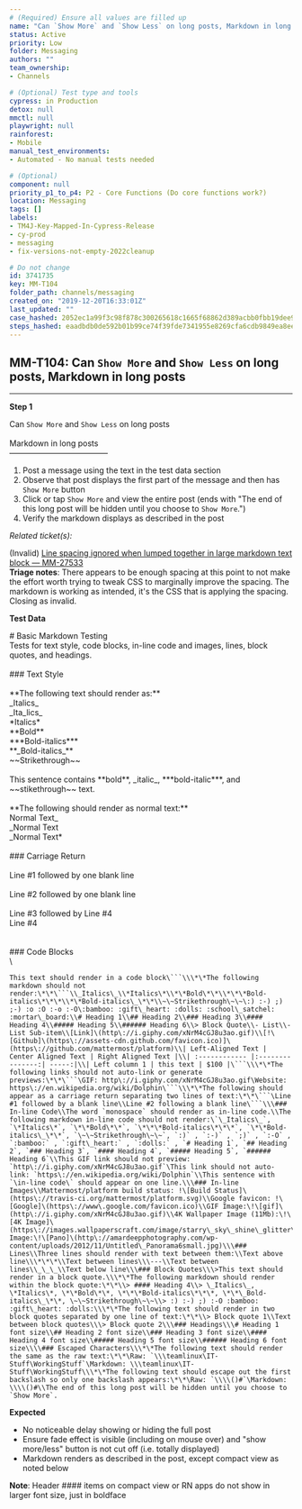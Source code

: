 ```yaml
---
# (Required) Ensure all values are filled up
name: "Can `Show More` and `Show Less` on long posts, Markdown in long posts"
status: Active
priority: Low
folder: Messaging
authors: ""
team_ownership: 
- Channels

# (Optional) Test type and tools
cypress: in Production
detox: null
mmctl: null
playwright: null
rainforest: 
- Mobile
manual_test_environments: 
- Automated - No manual tests needed

# (Optional)
component: null
priority_p1_to_p4: P2 - Core Functions (Do core functions work?)
location: Messaging
tags: []
labels: 
- TM4J-Key-Mapped-In-Cypress-Release
- cy-prod
- messaging
- fix-versions-not-empty-2022cleanup

# Do not change
id: 3741735
key: MM-T104
folder_path: channels/messaging
created_on: "2019-12-20T16:33:01Z"
last_updated: ""
case_hashed: 2052ec1a99f3c98f878c300265618c1665f68862d389acbb0fbb19dee98a014f9304bdbca444b3ed31befe49ad75f326
steps_hashed: eaadbdb0de592b01b99ce74f39fde7341955e8269cfa6cdb9849ea8ee67b53f740831fecb1badf99a31c059ae9e912db
---
```


## MM-T104: Can `Show More` and `Show Less` on long posts, Markdown in long posts

---

**Step 1**

Can `Show More` and `Show Less` on long posts\
\
Markdown in long posts\
–––––––––––––––––––––––––

1. Post a message using the text in the test data section
2. Observe that post displays the first part of the message and then has `Show More` button
3. Click or tap `Show More` and view the entire post (ends with "The end of this long post will be hidden until you choose to `Show More`.")
4. Verify the markdown displays as described in the post

_Related ticket(s):_

(Invalid) [Line spacing ignored when lumped together in large markdown text block — MM-27533](https://mattermost.atlassian.net/browse/MM-27533)\
**Triage notes**: There appears to be enough spacing at this point to not make the effort worth trying to tweak CSS to marginally improve the spacing. The markdown is working as intended, it's the CSS that is applying the spacing. Closing as invalid.

**Test Data**

\# Basic Markdown Testing\
Tests for text style, code blocks, in-line code and images, lines, block quotes, and headings.\
\
\### Text Style\
\
\*\*The following text should render as:\*\*\
\_Italics\_\
\_Ita\_lics\_\
\*Italics\*\
\*\*Bold\*\*\
\*\*\*Bold-italics\*\*\*\
\*\*\_Bold-italics\_\*\*\
\~\~Strikethrough\~\~\
\
This sentence contains \*\*bold\*\*, \_italic\_, \*\*\*bold-italic\*\*\*, and \~\~stikethrough\~\~ text.\
\
\*\*The following should render as normal text:\*\*\
Normal Text\_\
\_Normal Text\
\_Normal Text\*\
\
\### Carriage Return\
\
Line #1 followed by one blank line\
\
Line #2 followed by one blank line\
\
Line #3 followed by Line #4\
Line #4\
\
\
\### Code Blocks\
\\

````
This text should render in a code block\```\\\*\*The following markdown should not render:\*\*\```\\_Italics\_\\*Italics\*\\*\*Bold\*\*\\*\*\*Bold-italics\*\*\*\\*\*Bold-italics\_\*\*\\~\~Strikethrough\~\~\:) :-) ;) ;-) :o :O :-o :-O\:bamboo: :gift\_heart: :dolls: :school\_satchel: :mortar\_board:\\# Heading 1\\## Heading 2\\### Heading 3\\#### Heading 4\\##### Heading 5\\###### Heading 6\\> Block Quote\\- List\\- List Sub-item\\[Link]\(http\://i.giphy.com/xNrM4cGJ8u3ao.gif)\\[!\[Github]\(https\://assets-cdn.github.com/favicon.ico)]\(https\://github.com/mattermost/platform)\\| Left-Aligned Text | Center Aligned Text | Right Aligned Text |\\| :------------ |:---------------:| -----:|\\| Left column 1 | this text | $100 |\```\\\*\*The following links should not auto-link or generate previews:\*\*\```\GIF: http\://i.giphy.com/xNrM4cGJ8u3ao.gif\Website: https\://en.wikipedia.org/wiki/Dolphin\```\\\*\*The following should appear as a carriage return separating two lines of text:\*\*\```\Line #1 followed by a blank line\\Line #2 following a blank line\```\\\### In-line Code\\The word `monospace` should render as in-line code.\\The following markdown in-line code should not render:\`\_Italics\_`, `\*Italics\*`, `\*\*Bold\*\*`, `\*\*\*Bold-italics\*\*\*`, `\*\*Bold-italics\_\*\*`, `\~\~Strikethrough\~\~`, `:)` , `:-)` , `;)` , `:-O` , `:bamboo:` , `:gift\_heart:` , `:dolls:` , `# Heading 1`, `## Heading 2`, `### Heading 3`, `#### Heading 4`, `##### Heading 5`, `###### Heading 6`\\This GIF link should not preview: `http\://i.giphy.com/xNrM4cGJ8u3ao.gif`\This link should not auto-link: `https\://en.wikipedia.org/wiki/Dolphin`\\This sentence with `\in-line code\` should appear on one line.\\\### In-line Images\\Mattermost/platform build status: !\[Build Status]\(https\://travis-ci.org/mattermost/platform.svg)\\Google favicon: !\[Google]\(https\://www\.google.com/favicon.ico)\\GIF Image:\!\[gif]\(http\://i.giphy.com/xNrM4cGJ8u3ao.gif)\\4K Wallpaper Image (11Mb):\!\[4K Image]\(https\://images.wallpaperscraft.com/image/starry\_sky\_shine\_glitter\_118976\_3840x2160.jpg)\\Panorama Image:\!\[Pano]\(http\://amardeepphotography.com/wp-content/uploads/2012/11/Untitled\_Panorama6small.jpg)\\\### Lines\\Three lines should render with text between them:\\Text above line\\\*\*\*\\Text between lines\\\---\\Text between lines\\_\_\_\\Text below line\\\### Block Quotes\\\>This text should render in a block quote.\\\*\*The following markdown should render within the block quote:\*\*\\> #### Heading 4\\> \_Italics\_, \*Italics\*, \*\*Bold\*\*, \*\*\*Bold-italics\*\*\*, \*\*\_Bold-italics\_\*\*, \~\~Strikethrough\~\~\\> :) :-) ;) :-O :bamboo: :gift\_heart: :dolls:\\\*\*The following text should render in two block quotes separated by one line of text:\*\*\\> Block quote 1\\Text between block quotes\\\> Block quote 2\\\### Headings\\\# Heading 1 font size\\## Heading 2 font size\\### Heading 3 font size\\#### Heading 4 font size\\##### Heading 5 font size\\###### Heading 6 font size\\\\### Escaped Characters\\\*\*The following text should render the same as the raw text:\*\*\Raw: `\\\teamlinux\IT-Stuff\WorkingStuff`\Markdown: \\\teamlinux\IT-Stuff\WorkingStuff\\\*\*The following text should escape out the first backslash so only one backslash appears:\*\*\Raw: `\\\\()#`\Markdown: \\\\()#\\The end of this long post will be hidden until you choose to `Show More`.
````

**Expected**

- No noticeable delay showing or hiding the full post
- Ensure fade effect is visible (including on mouse over) and "show more/less" button is not cut off (i.e. totally displayed)
- Markdown renders as described in the post, except compact view as noted below

**Note**: Header #### items on compact view or RN apps do not show in larger font size, just in boldface
